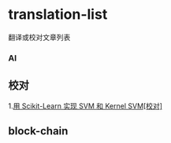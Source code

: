 # translation-list
翻译或校对文章列表

### AI 
## 校对
1.[用 Scikit-Learn 实现 SVM 和 Kernel SVM[校对]](https://juejin.im/post/5b7fd39af265da43831fa136)

## block-chain
